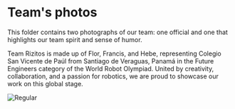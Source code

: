 Team's photos
====

This folder contains two photographs of our team: one official and one that highlights our team spirit and sense of humor.

Team Rizitos is made up of Flor, Francis, and Hebe, representing Colegio San Vicente de Paúl from Santiago de Veraguas, Panamá in the Future Engineers category of the World Robot Olympiad. United by creativity, collaboration, and a passion for robotics, we are proud to showcase our work on this global stage.


![Regular](https://github.com/csvprobotica/Rizitos_2025/blob/main/t-photos/WhatsApp%20Image%202025-07-02%20at%2013.52.50.jpeg)

